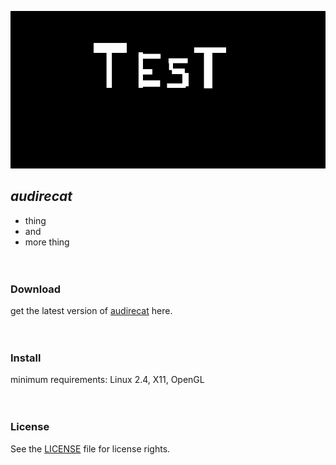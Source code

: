 ![audirecat](https://github.com/audirecat/audirecat/blob/master/screenshot.png)

## *audirecat*
- thing
- and
- more thing
<br><br><br>

### Download

get the latest version of [audirecat](https://github.com/audirecat/audirecat/releases/download/v0.0.1-test/test_do_not_use.tar.gz) here.
<br><br><br>

### Install
minimum requirements: Linux 2.4, X11, OpenGL
<br><br><br>

### License
See the [LICENSE](LICENSE.txt) file for license rights.
<br><br><br>
